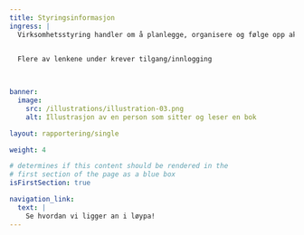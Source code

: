 ```yaml
---
title: Styringsinformasjon
ingress: |
  Virksomhetsstyring handler om å planlegge, organisere og følge opp aktiviteter evt. sette tiltak slik at vi når målene våre på en effektiv og målrettet måte. Det handler om resultatoppfølging, ta beslutninger, sette nye strategier eller prioriteringer, og sørge for at alle i avdelingen jobber mot de samme målene. Dette inkluderer både økonomistyring, ledelse og evaluering av hvordan ting går slik at vi kan forbedre oss og justere kursen om nødvendig. Relevant styringsdokumentasjon for avdelingen finner du her.
  

  Flere av lenkene under krever tilgang/innlogging

  

banner:
  image:
    src: /illustrations/illustration-03.png
    alt: Illustrasjon av en person som sitter og leser en bok

layout: rapportering/single

weight: 4

# determines if this content should be rendered in the
# first section of the page as a blue box
isFirstSection: true

navigation_link:
  text: |
    Se hvordan vi ligger an i løypa!
---
```

